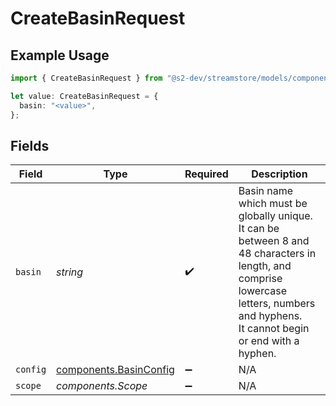 # CreateBasinRequest

## Example Usage

```typescript
import { CreateBasinRequest } from "@s2-dev/streamstore/models/components";

let value: CreateBasinRequest = {
  basin: "<value>",
};
```

## Fields

| Field                                                                                                                                                                                 | Type                                                                                                                                                                                  | Required                                                                                                                                                                              | Description                                                                                                                                                                           |
| ------------------------------------------------------------------------------------------------------------------------------------------------------------------------------------- | ------------------------------------------------------------------------------------------------------------------------------------------------------------------------------------- | ------------------------------------------------------------------------------------------------------------------------------------------------------------------------------------- | ------------------------------------------------------------------------------------------------------------------------------------------------------------------------------------- |
| `basin`                                                                                                                                                                               | *string*                                                                                                                                                                              | :heavy_check_mark:                                                                                                                                                                    | Basin name which must be globally unique.<br/>It can be between 8 and 48 characters in length, and comprise lowercase letters, numbers and hyphens.<br/>It cannot begin or end with a hyphen. |
| `config`                                                                                                                                                                              | [components.BasinConfig](../../models/components/basinconfig.md)                                                                                                                      | :heavy_minus_sign:                                                                                                                                                                    | N/A                                                                                                                                                                                   |
| `scope`                                                                                                                                                                               | *components.Scope*                                                                                                                                                                    | :heavy_minus_sign:                                                                                                                                                                    | N/A                                                                                                                                                                                   |